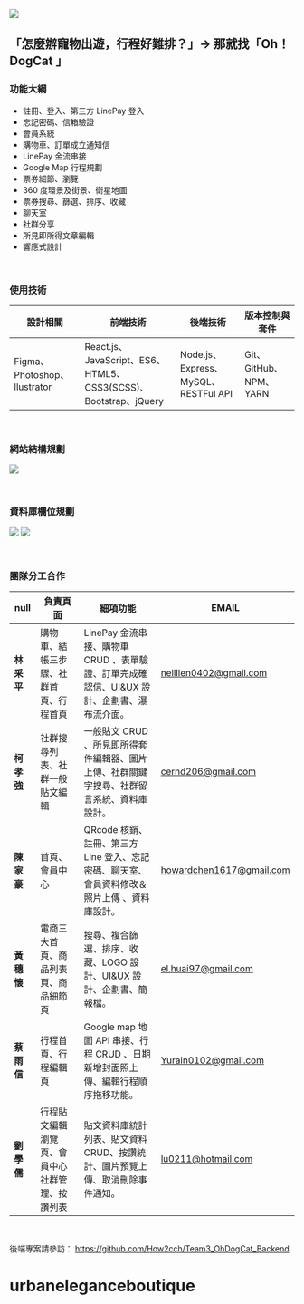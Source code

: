 ![](https://i.imgur.com/oHeASGS.png)

## 「怎麼辦寵物出遊，行程好難排？」→ 那就找「Oh！DogCat 」

### 功能大綱

- 註冊、登入、第三方 LinePay 登入
- 忘記密碼、信箱驗證
- 會員系統
- 購物車、訂單成立通知信
- LinePay 金流串接
- Google Map 行程規劃
- 票券細節、瀏覽
- 360 度環景及街景、衛星地圖
- 票券搜尋、篩選、排序、收藏
- 聊天室
- 社群分享
- 所見即所得文章編輯
- 響應式設計

<br>

### 使用技術

| 設計相關                     | 前端技術                                                        | 後端技術                             | 版本控制與套件         |
| ---------------------------- | --------------------------------------------------------------- | ------------------------------------ | ---------------------- |
| Figma、Photoshop、llustrator | React.js、JavaScript、ES6、HTML5、CSS3(SCSS)、Bootstrap、jQuery | Node.js、Express、MySQL、RESTFul API | Git、GitHub、NPM、YARN |

<br>

### 網站結構規劃

![](https://i.imgur.com/uv36Qnn.jpg)

<br>

### 資料庫欄位規劃

![](https://i.imgur.com/TLEf2wu.png)
![](https://i.imgur.com/HT2YdKl.png)

<br>

### 團隊分工合作

| **null**   | **負責頁面**                                   | **細項功能**                                                                                 | **EMAIL**                |
| ---------- | ---------------------------------------------- | -------------------------------------------------------------------------------------------- | ------------------------ |
| **林采平** | 購物車、結帳三步驟、社群首頁、行程首頁         | LinePay 金流串接、購物車 CRUD 、表單驗證、訂單完成確認信、UI&UX 設計、企劃書、瀑布流介面。   | nellllen0402@gmail.com   |
| **柯孝強** | 社群搜尋列表、社群一般貼文編輯                 | 一般貼文 CRUD 、所見即所得套件編輯器、圖片上傳、社群關鍵字搜尋、社群留言系統、資料庫設計。   | cernd206@gmail.com       |
| **陳家豪** | 首頁、會員中心                                 | QRcode 核銷、註冊、第三方 Line 登入、忘記密碼、聊天室、會員資料修改＆照片上傳 、資料庫設計。 | howardchen1617@gmail.com |
| **黃穗懷** | 電商三大首頁、商品列表頁、商品細節頁           | 搜尋、複合篩選、排序、收藏、LOGO 設計、UI&UX 設計、企劃書、簡報檔。                          | el.huai97@gmail.com      |
| **蔡雨信** | 行程首頁、行程編輯頁                           | Google map 地圖 API 串接、行程 CRUD 、日期新增封面照上傳、編輯行程順序拖移功能。             | Yurain0102@gmail.com     |
| **劉學儒** | 行程貼文編輯瀏覽頁、會員中心社群管理、按讚列表 | 貼文資料庫統計列表、貼文資料 CRUD、按讚統計、圖片預覽上傳、取消刪除事件通知。                | lu0211@hotmail.com       |

<br>

後端專案請參訪： https://github.com/How2cch/Team3_OhDogCat_Backend
# urbaneleganceboutique
